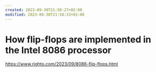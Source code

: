 ```yaml
---
created: 2023-09-30T21:58:27+02:00
modified: 2023-09-30T21:58:33+02:00
---
```


# How flip-flops are implemented in the Intel 8086 processor

<https://www.righto.com/2023/09/8086-flip-flops.html>
